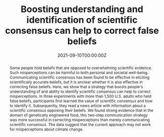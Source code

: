 ---
title: "Boosting understanding and identification of scientific consensus can help to correct false beliefs"

# Authors
# If you created a profile for a user (e.g. the default `admin` user), write the username (folder name) here 
# and it will be replaced with their full name and linked to their profile.
authors:
- admin
- Gabi Schaap
- Harm Veling
- Moniek Buijzen

date: "2021-09-10T00:00:00Z"
doi: "10.1177/09567976211007788"

# Schedule page publish date (NOT publication's date).
publishDate: "2017-01-01T00:00:00Z"

# Publication type.
# Legend: 0 = Uncategorized; 1 = Conference paper; 2 = Journal article;
# 3 = Preprint / Working Paper; 4 = Report; 5 = Book; 6 = Book section;
# 7 = Thesis; 8 = Patent
publication_types: ["2"]

# Publication name and optional abbreviated publication name.
publication: In *Psychological Science*
publication_short: In *Psychological Science*

abstract: Some people hold beliefs that are opposed to overwhelming scientific evidence. Such misperceptions can be harmful to both personal and societal well-being. Communicating scientific consensus has been found to be effective in eliciting scientifically accurate beliefs, but it is unclear whether it is also effective in correcting false beliefs. Here, we show that a strategy that boosts people's understanding of and ability to identify scientific consensus can help to correct misperceptions. In three experiments with more than 1,500 U.S. adults who held false beliefs, participants first learned the value of scientific consensus and how to identify it. Subsequently, they read a news article with information about a scientific consensus opposing their beliefs. We found strong evidence that in the domain of genetically engineered food, this two-step communication strategy was more successful in correcting misperceptions than merely communicating scientific consensus. The data suggest that the current approach may not work for misperceptions about climate change.

# Summary. An optional shortened abstract.
summary: 

tags: []

# Display this page in the Featured widget?
featured: true

# Custom links (uncomment lines below)
# links:
# - name: Custom Link
#   url: http://example.org

url_pdf: 'http://journals.sagepub.com/doi/10.1177/09567976211007788'
url_code: 'https://osf.io/hua8v/'
url_dataset: 'https://osf.io/hua8v/'
url_poster: ''
url_project: ''
url_slides: ''
url_source: ''
url_video: ''

# Featured image
# To use, add an image named `featured.jpg/png` to your page's folder. 
image:
  caption: 'Image credit: '
  focal_point: ""
  preview_only: false

---